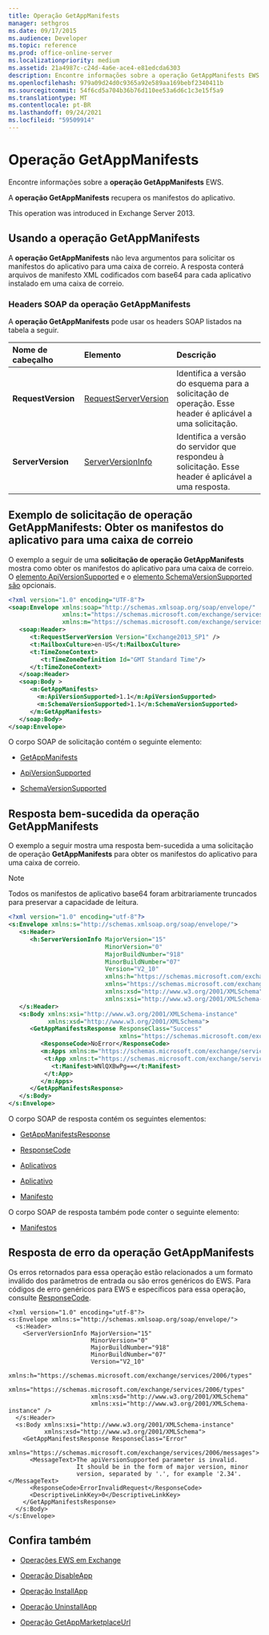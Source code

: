 ```yaml
---
title: Operação GetAppManifests
manager: sethgros
ms.date: 09/17/2015
ms.audience: Developer
ms.topic: reference
ms.prod: office-online-server
ms.localizationpriority: medium
ms.assetid: 21a4987c-c24d-4a6e-ace4-e81edcda6303
description: Encontre informações sobre a operação GetAppManifests EWS.
ms.openlocfilehash: 979a09d24d0c9365a92e589aa169bebf2340411b
ms.sourcegitcommit: 54f6cd5a704b36b76d110ee53a6d6c1c3e15f5a9
ms.translationtype: MT
ms.contentlocale: pt-BR
ms.lasthandoff: 09/24/2021
ms.locfileid: "59509914"
---
```

# <a name="getappmanifests-operation"></a>Operação GetAppManifests

Encontre informações sobre a **operação GetAppManifests** EWS. 
  
A **operação GetAppManifests** recupera os manifestos do aplicativo. 
  
This operation was introduced in Exchange Server 2013.
  
## <a name="using-the-getappmanifests-operation"></a>Usando a operação GetAppManifests

A **operação GetAppManifests** não leva argumentos para solicitar os manifestos do aplicativo para uma caixa de correio. A resposta conterá arquivos de manifesto XML codificados com base64 para cada aplicativo instalado em uma caixa de correio. 
  
### <a name="getappmanifests-operation-soap-headers"></a>Headers SOAP da operação GetAppManifests

A **operação GetAppManifests** pode usar os headers SOAP listados na tabela a seguir. 
  
|**Nome de cabeçalho**|**Elemento**|**Descrição**|
|:-----|:-----|:-----|
|**RequestVersion** <br/> |[RequestServerVersion](requestserverversion.md) <br/> |Identifica a versão do esquema para a solicitação de operação. Esse header é aplicável a uma solicitação.  <br/> |
|**ServerVersion** <br/> |[ServerVersionInfo](serverversioninfo.md) <br/> |Identifica a versão do servidor que respondeu à solicitação. Esse header é aplicável a uma resposta.  <br/> |
   
## <a name="getappmanifests-operation-request-example-get-the-app-manifests-for-a-mailbox"></a>Exemplo de solicitação de operação GetAppManifests: Obter os manifestos do aplicativo para uma caixa de correio

O exemplo a seguir de uma **solicitação de operação GetAppManifests** mostra como obter os manifestos do aplicativo para uma caixa de correio. O [elemento ApiVersionSupported](apiversionsupported.md) e o [elemento SchemaVersionSupported são](schemaversionsupported.md) opcionais. 
  
```XML
<?xml version="1.0" encoding="UTF-8"?>
<soap:Envelope xmlns:soap="http://schemas.xmlsoap.org/soap/envelope/"
               xmlns:t="https://schemas.microsoft.com/exchange/services/2006/types"
               xmlns:m="https://schemas.microsoft.com/exchange/services/2006/messages">
   <soap:Header>
      <t:RequestServerVersion Version="Exchange2013_SP1" />
      <t:MailboxCulture>en-US</t:MailboxCulture>
      <t:TimeZoneContext>
         <t:TimeZoneDefinition Id="GMT Standard Time"/>
      </t:TimeZoneContext>
   </soap:Header>
   <soap:Body >
      <m:GetAppManifests>
        <m:ApiVersionSupported>1.1</m:ApiVersionSupported>
        <m:SchemaVersionSupported>1.1</m:SchemaVersionSupported>
      </m:GetAppManifests>
   </soap:Body>
</soap:Envelope>

```

O corpo SOAP de solicitação contém o seguinte elemento:
  
- [GetAppManifests](getappmanifests.md)
    
- [ApiVersionSupported](apiversionsupported.md)
    
- [SchemaVersionSupported](schemaversionsupported.md)
    
## <a name="successful-getappmanifests-operation-response"></a>Resposta bem-sucedida da operação GetAppManifests

O exemplo a seguir mostra uma resposta bem-sucedida a uma solicitação de operação **GetAppManifests** para obter os manifestos do aplicativo para uma caixa de correio. 
  
> [!NOTE]
> Todos os manifestos de aplicativo base64 foram arbitrariamente truncados para preservar a capacidade de leitura. 
  
```XML
<?xml version="1.0" encoding="utf-8"?>
<s:Envelope xmlns:s="http://schemas.xmlsoap.org/soap/envelope/">
   <s:Header>
      <h:ServerVersionInfo MajorVersion="15" 
                           MinorVersion="0" 
                           MajorBuildNumber="918" 
                           MinorBuildNumber="07" 
                           Version="V2_10" 
                           xmlns:h="https://schemas.microsoft.com/exchange/services/2006/types" 
                           xmlns="https://schemas.microsoft.com/exchange/services/2006/types" 
                           xmlns:xsd="http://www.w3.org/2001/XMLSchema" 
                           xmlns:xsi="http://www.w3.org/2001/XMLSchema-instance"/>
   </s:Header>
   <s:Body xmlns:xsi="http://www.w3.org/2001/XMLSchema-instance" 
           xmlns:xsd="http://www.w3.org/2001/XMLSchema">
      <GetAppManifestsResponse ResponseClass="Success" 
                               xmlns="https://schemas.microsoft.com/exchange/services/2006/messages">
         <ResponseCode>NoError</ResponseCode>
         <m:Apps xmlns:m="https://schemas.microsoft.com/exchange/services/2006/messages">
          <t:App xmlns:t="https://schemas.microsoft.com/exchange/services/2006/types">
            <t:Manifest>WNlQXBwPg==</t:Manifest>
          </t:App>
         </m:Apps>
      </GetAppManifestsResponse>
   </s:Body>
</s:Envelope>
```

O corpo SOAP de resposta contém os seguintes elementos:
  
- [GetAppManifestsResponse](getappmanifestsresponse.md)
    
- [ResponseCode](responsecode.md)
    
- [Aplicativos](apps.md)
    
- [Aplicativo](app.md)
    
- [Manifesto](manifest.md)
    
O corpo SOAP de resposta também pode conter o seguinte elemento:
  
- [Manifestos](manifests.md)
    
## <a name="getappmanifests-operation-error-response"></a>Resposta de erro da operação GetAppManifests

Os erros retornados para essa operação estão relacionados a um formato inválido dos parâmetros de entrada ou são erros genéricos do EWS. Para códigos de erro genéricos para EWS e específicos para essa operação, consulte [ResponseCode](responsecode.md).
  
```
<?xml version="1.0" encoding="utf-8"?>
<s:Envelope xmlns:s="http://schemas.xmlsoap.org/soap/envelope/">
  <s:Header>
    <ServerVersionInfo MajorVersion="15"
                       MinorVersion="0"
                       MajorBuildNumber="918"
                       MinorBuildNumber="07"
                       Version="V2_10"
                       xmlns:h="https://schemas.microsoft.com/exchange/services/2006/types"
                       xmlns="https://schemas.microsoft.com/exchange/services/2006/types"
                       xmlns:xsd="http://www.w3.org/2001/XMLSchema"
                       xmlns:xsi="http://www.w3.org/2001/XMLSchema-instance" />
  </s:Header>
  <s:Body xmlns:xsi="http://www.w3.org/2001/XMLSchema-instance"
          xmlns:xsd="http://www.w3.org/2001/XMLSchema">
    <GetAppManifestsResponse ResponseClass="Error"
                             xmlns="https://schemas.microsoft.com/exchange/services/2006/messages">
      <MessageText>The apiVersionSupported parameter is invalid. 
                   It should be in the form of major version, minor 
                   version, separated by '.', for example '2.34'.</MessageText>
      <ResponseCode>ErrorInvalidRequest</ResponseCode>
      <DescriptiveLinkKey>0</DescriptiveLinkKey>
    </GetAppManifestsResponse>
  </s:Body>
</s:Envelope>

```

## <a name="see-also"></a>Confira também

- [Operações EWS em Exchange](ews-operations-in-exchange.md)
    
- [Operação DisableApp](disableapp-operation.md)
    
- [Operação InstallApp](installapp-operation.md)
    
- [Operação UninstallApp](uninstallapp-operation.md)
    
- [Operação GetAppMarketplaceUrl](getappmarketplaceurl-operation.md)
    

